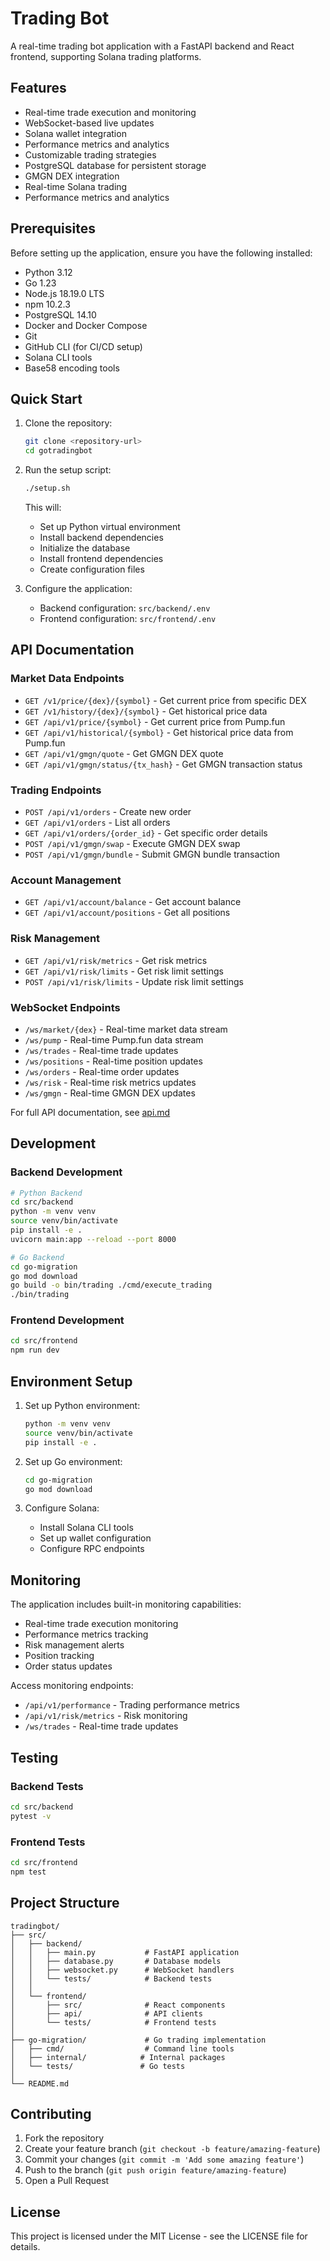 # Trading Bot

A real-time trading bot application with a FastAPI backend and React frontend, supporting Solana trading platforms.

## Features

- Real-time trade execution and monitoring
- WebSocket-based live updates
- Solana wallet integration
- Performance metrics and analytics
- Customizable trading strategies
- PostgreSQL database for persistent storage
- GMGN DEX integration
- Real-time Solana trading
- Performance metrics and analytics

## Prerequisites

Before setting up the application, ensure you have the following installed:

- Python 3.12
- Go 1.23
- Node.js 18.19.0 LTS
- npm 10.2.3
- PostgreSQL 14.10
- Docker and Docker Compose
- Git
- GitHub CLI (for CI/CD setup)
- Solana CLI tools
- Base58 encoding tools

## Quick Start

1. Clone the repository:
   ```bash
   git clone <repository-url>
   cd gotradingbot
   ```

2. Run the setup script:
   ```bash
   ./setup.sh
   ```
   This will:
   - Set up Python virtual environment
   - Install backend dependencies
   - Initialize the database
   - Install frontend dependencies
   - Create configuration files

3. Configure the application:
   - Backend configuration: `src/backend/.env`
   - Frontend configuration: `src/frontend/.env`

## API Documentation

### Market Data Endpoints
- `GET /v1/price/{dex}/{symbol}` - Get current price from specific DEX
- `GET /v1/history/{dex}/{symbol}` - Get historical price data
- `GET /api/v1/price/{symbol}` - Get current price from Pump.fun
- `GET /api/v1/historical/{symbol}` - Get historical price data from Pump.fun
- `GET /api/v1/gmgn/quote` - Get GMGN DEX quote
- `GET /api/v1/gmgn/status/{tx_hash}` - Get GMGN transaction status

### Trading Endpoints
- `POST /api/v1/orders` - Create new order
- `GET /api/v1/orders` - List all orders
- `GET /api/v1/orders/{order_id}` - Get specific order details
- `POST /api/v1/gmgn/swap` - Execute GMGN DEX swap
- `POST /api/v1/gmgn/bundle` - Submit GMGN bundle transaction

### Account Management
- `GET /api/v1/account/balance` - Get account balance
- `GET /api/v1/account/positions` - Get all positions

### Risk Management
- `GET /api/v1/risk/metrics` - Get risk metrics
- `GET /api/v1/risk/limits` - Get risk limit settings
- `POST /api/v1/risk/limits` - Update risk limit settings

### WebSocket Endpoints
- `/ws/market/{dex}` - Real-time market data stream
- `/ws/pump` - Real-time Pump.fun data stream
- `/ws/trades` - Real-time trade updates
- `/ws/positions` - Real-time position updates
- `/ws/orders` - Real-time order updates
- `/ws/risk` - Real-time risk metrics updates
- `/ws/gmgn` - Real-time GMGN DEX updates

For full API documentation, see [api.md](api.md)

## Development

### Backend Development

```bash
# Python Backend
cd src/backend
python -m venv venv
source venv/bin/activate
pip install -e .
uvicorn main:app --reload --port 8000

# Go Backend
cd go-migration
go mod download
go build -o bin/trading ./cmd/execute_trading
./bin/trading
```

### Frontend Development

```bash
cd src/frontend
npm run dev
```

## Environment Setup

1. Set up Python environment:
   ```bash
   python -m venv venv
   source venv/bin/activate
   pip install -e .
   ```

2. Set up Go environment:
   ```bash
   cd go-migration
   go mod download
   ```

3. Configure Solana:
   - Install Solana CLI tools
   - Set up wallet configuration
   - Configure RPC endpoints

## Monitoring

The application includes built-in monitoring capabilities:

- Real-time trade execution monitoring
- Performance metrics tracking
- Risk management alerts
- Position tracking
- Order status updates

Access monitoring endpoints:
- `/api/v1/performance` - Trading performance metrics
- `/api/v1/risk/metrics` - Risk monitoring
- `/ws/trades` - Real-time trade updates

## Testing

### Backend Tests

```bash
cd src/backend
pytest -v
```

### Frontend Tests

```bash
cd src/frontend
npm test
```

## Project Structure

```
tradingbot/
├── src/
│   ├── backend/
│   │   ├── main.py           # FastAPI application
│   │   ├── database.py       # Database models
│   │   ├── websocket.py      # WebSocket handlers
│   │   └── tests/            # Backend tests
│   │
│   └── frontend/
│       ├── src/              # React components
│       ├── api/              # API clients
│       └── tests/            # Frontend tests
│
├── go-migration/             # Go trading implementation
│   ├── cmd/                  # Command line tools
│   ├── internal/            # Internal packages
│   └── tests/               # Go tests
│
└── README.md
```

## Contributing

1. Fork the repository
2. Create your feature branch (`git checkout -b feature/amazing-feature`)
3. Commit your changes (`git commit -m 'Add some amazing feature'`)
4. Push to the branch (`git push origin feature/amazing-feature`)
5. Open a Pull Request

## License

This project is licensed under the MIT License - see the LICENSE file for details.
